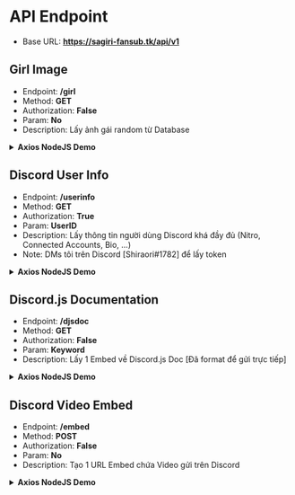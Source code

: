 # API Endpoint
- Base URL: <strong>https://sagiri-fansub.tk/api/v1</strong>
## Girl Image
- Endpoint: <strong>/girl</strong>
- Method: <strong>GET</strong>
- Authorization: <strong>False</strong>
- Param: <strong>No</strong>
- Description: Lấy ảnh gái random từ Database
<details>
<summary><strong>Axios NodeJS Demo</strong></summary>

Code:
```js
const axios = require('axios');
const res = axios
	.get('https://sagiri-fansub.tk/api/v1/girl')
	.then((res) => console.log(res.data))
	.catch((e) => console.log(e));
```
Response
```js
{
  msg: 'API by Shiraori#1782',
  code: 200,
  data: {
    authorName: 'test-v2',
    authorId: '895296229821542451',
    messageId: '915913485785915402',
    messageUrl: 'https://discord.com/channels/820557032016969748/915903029276971008/915913485785915402',
    proxyUrl: 'https://media.discordapp.net/attachments/915903029276971008/915913485580386314/201.jpg'
  }
}
```
  
<strong>Image Demo</strong>
  
<img src='https://media.discordapp.net/attachments/915903029276971008/915913485580386314/201.jpg'>
</details>

## Discord User Info
- Endpoint: <strong>/userinfo</strong>
- Method: <strong>GET</strong>
- Authorization: <strong>True</strong>
- Param: <strong>UserID</strong>
- Description: Lấy thông tin người dùng Discord khá đầy đủ (Nitro, Connected Accounts, Bio, ...)
- Note: DMs tôi trên Discord [Shiraori#1782] để lấy token
<details>
<summary><strong>Axios NodeJS Demo</strong></summary>

Code:
```js
const axios = require('axios');
axios
    .get(
        'https://sagiri-fansub.tk/api/v1/userinfo/721746046543331449', {
            headers: {
                Authorization: 'Token',
            },
    })
	.then((res) => console.log(res.data))
	.catch((e) => console.log(e));
```
Response
```js
{
  msg: 'Success',
  code: 200,
  data: {
    id: '721746046543331449',
    bot: false,
    system: false,
    flags: [ 'HOUSE_BALANCE' ],
    username: 'Shiraori',
    discriminator: '1782',
    avatar: 'f9ba7fb35b223e5f1a12eb910faa40c2',
    banner: null,
    accentColor: null,
    bio: '**Owner bot Sagiri#3948**\n' +
      '<a:counting:857071204330635265><t:1653757200:R> 🎂\n' +
      '<:bot:943941834365890690> https://sagiri-fansub.tk\n' +
      '<a:kanna_hamom:912296822939193374>`aiko.dev@mail.nezukobot.vn`',
    connected_accounts: [ [Object], [Object], [Object] ],
    premium_since: 1623357181151,
    premium_guild_since: null,
    createdTimestamp: 1592148066889,
    defaultAvatarURL: 'https://cdn.discordapp.com/embed/avatars/2.png',
    hexAccentColor: null,
    tag: 'Shiraori#1782',
    avatarURL: 'https://cdn.discordapp.com/avatars/721746046543331449/f9ba7fb35b223e5f1a12eb910faa40c2.webp',
    displayAvatarURL: 'https://cdn.discordapp.com/avatars/721746046543331449/f9ba7fb35b223e5f1a12eb910faa40c2.webp',
    bannerURL: null
  },
  metadata: true
}
```
</details>

## Discord.js Documentation
- Endpoint: <strong>/djsdoc</strong>
- Method: <strong>GET</strong>
- Authorization: <strong>False</strong>
- Param: <strong>Keyword</strong>
- Description: Lấy 1 Embed về Discord.js Doc [Đã format để gửi trực tiếp]
<details>
<summary><strong>Axios NodeJS Demo</strong></summary>

Code:
```js
const axios = require('axios');
axios
    .get('https://sagiri-fansub.tk/api/v1/djsdoc/error')
	.then((res) => console.log(res.data))
	.catch((e) => console.log(e));
```
Response
```js
{
  msg: 'Lấy data thành công',
  code: 200,
  data: {
    title: 'Search results:',
    type: 'rich',
    description: ':regional_indicator_e: **[Client#error](https://discord.js.org/#/docs/discord.js/stable/class/Client?scrollTo=e-error)**\n' +
      ':regional_indicator_t: **[APIError](https://discord.js.org/#/docs/discord.js/stable/typedef/APIError)**\n' +
      ':regional_indicator_c: **[HTTPError](https://discord.js.org/#/docs/discord.js/stable/class/HTTPError)**\n' +
      ':regional_indicator_t: **[HTTPErrorData](https://discord.js.org/#/docs/discord.js/stable/typedef/HTTPErrorData)**\n' +
      ':regional_indicator_t: **[MakeErrorOptions](https://discord.js.org/#/docs/discord.js/stable/typedef/MakeErrorOptions)**\n' +
      ':regional_indicator_m: **[WebSocketShard#onError()](https://discord.js.org/#/docs/discord.js/stable/class/WebSocketShard?scrollTo=onError)**\n' +
      ':regional_indicator_m: **[Util.makeError()](https://discord.js.org/#/docs/discord.js/stable/class/Util?scrollTo=s-makeError)**\n' +
      ':regional_indicator_e: **[Client#shardError](https://discord.js.org/#/docs/discord.js/stable/class/Client?scrollTo=e-shardError)**\n' +
      ':regional_indicator_m: **[DiscordAPIError.flattenErrors()](https://discord.js.org/#/docs/discord.js/stable/class/DiscordAPIError?scrollTo=s-flattenErrors)**\n' +
      ':regional_indicator_c: **[RateLimitError](https://discord.js.org/#/docs/discord.js/stable/class/RateLimitError)**',
    url: null,
    timestamp: '2022-03-20T18:21:20.702Z',
    color: 2266867,
    fields: [],
    thumbnail: null,
    image: null,
    author: {
      name: 'Discord.js Docs',
      url: 'https://discord.js.org/#/docs/discord.js/stable/general/welcome',
      icon_url: 'https://discord.js.org/favicon.ico'
    },
    footer: {
      text: 'API by Shiraori#1782',
      icon_url: 'https://cdn.discordapp.com/avatars/817229550684471297/9a1e752bcd271e333d09c6235713a9bf.webp'
    }
  }
}
```

<strong>Demo</strong>

<img src='https://cdn.discordapp.com/attachments/820557032016969751/955169519905701918/unknown.png'>
</details>

## Discord Video Embed
- Endpoint: <strong>/embed</strong>
- Method: <strong>POST</strong>
- Authorization: <strong>False</strong>
- Param: <strong>No</strong>
- Description: Tạo 1 URL Embed chứa Video gửi trên Discord
<details>
<summary><strong>Axios NodeJS Demo</strong></summary>

Code:
```js
// Youtube URL
const axios = require('axios');
axios
	.post('https://sagiri-fansub.tk/api/v1/embed', {
		provider: 'Created by Shiraori#1782', // Gần giống Author nhưng nhỏ hơn
		hexColor: '#00ff60', // Màu của Embed, sử dụng Hex
		url: 'https://sagiri-fansub.tk/', // URL ở Title 
		description: 'Mô tả cho embed. Thế thôi :))', // Mô tả cho embed nhưng sẽ bị ẩn do có Video
		title: 'Embed Video demo 🆘', // Embed.title
		thumbnail: undefined, // Embed.thumbnail | Thumbnail Video (Youtube Video không dùng Thumbnail tùy chỉnh)
		video: 'DKnPz7hI25A', // Youtube Video ID
		youtube: true, // True nếu là video Youtube
		redirect: 'https://www.youtube.com/watch?v=dQw4w9WgXcQ', // URL chuyển hướng [Tức là ấn vào link sẽ chuyển sang URL đó]
	})
	.then((res) => console.log(res.data))
	.catch((e) => console.log(e));
// Video URL
const axios = require('axios');
axios
	.post('https://sagiri-fansub.tk/api/v1/embed', {
		provider: 'Created by Shiraori#1782', // Gần giống Author nhưng nhỏ hơn
		hexColor: '#00ff60', // Màu của Embed, sử dụng Hex
		url: 'https://sagiri-fansub.tk/', // URL ở Title 
		description: 'Mô tả cho embed. Thế thôi :))', // Mô tả cho embed nhưng sẽ bị ẩn do có Video
		title: 'Embed Video demo 🆘', // Embed.title
		thumbnail: 'https://media.discordapp.net/attachments/820557032016969751/952602124942991400/17dc8587e135073e0.png', // Embed.thumbnail | Thumbnail Video
		video: 'https://cdn.discordapp.com/attachments/877060758092021801/955153180075913276/demo.mp4', // Video URL
		youtube: false, // True nếu là video Youtube
		redirect: 'https://www.youtube.com/watch?v=dQw4w9WgXcQ', // URL chuyển hướng [Tức là ấn vào link sẽ chuyển sang URL đó]
	})
	.then((res) => console.log(res.data))
	.catch((e) => console.log(e));
/**
 * Note: Cái nào không dùng thì bỏ đi hoặc đặt value là undefined
 * Nếu Video trên Discord phải dùng cdn.discordapp.com, không dùng proxyURL
 * Dùng tới khi bot bị reset nhé
*/
```
Response
```js
{
	msg: `URL của bạn được tạo thành công
Cách dùng: {baseURL}/embed/JfJ1kUG7
Dùng tới khi bot bị reset nhé`,
	path: 'JfJ1kUG7',
	code: 200,
}
```
Using
```js
https://sagiri-fansub.tk/api/v1/embed/JfJ1kUG7
```
<strong>Demo</strong>
<details>
<summary>Video URL Thumbnail</summary>
<img src='https://cdn.discordapp.com/attachments/820557032016969751/955173877158383727/unknown.png'>
</details>
<details>
<summary>Video URL Playing</summary>
<img src='https://cdn.discordapp.com/attachments/820557032016969751/955174021236944926/unknown.png'>
</details>
<details>
<summary>Youtube Video Thumbnail</summary>
<img src='https://cdn.discordapp.com/attachments/820557032016969751/955175251053015070/unknown.png'>
</details>
<details>
<summary>Youtube Video Playing</summary>
<img src='https://cdn.discordapp.com/attachments/820557032016969751/955175375896461402/unknown.png'>
</details>
</details>

